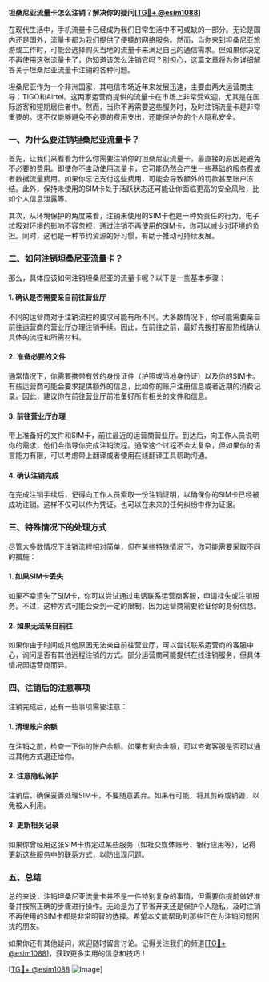 **坦桑尼亚流量卡怎么注销？解决你的疑问[[TG💪+ @esim1088](https://t.me/s/esim1088)]**

在现代生活中，手机流量卡已经成为我们日常生活中不可或缺的一部分。无论是国内还是国外，流量卡都为我们提供了便捷的网络服务。然而，当你来到坦桑尼亚旅游或工作时，可能会选择购买当地的流量卡来满足自己的通信需求。但如果你决定不再使用这张流量卡了，你知道该怎么注销它吗？别担心，这篇文章将为你详细解答关于坦桑尼亚流量卡注销的各种问题。

坦桑尼亚作为一个非洲国家，其电信市场近年来发展迅速，主要由两大运营商主导：TIGO和Airtel。这两家运营商提供的流量卡在市场上非常受欢迎，尤其是在国际游客和短期居住者中。然而，当你不再需要这些服务时，及时注销流量卡是非常重要的。这不仅能够避免不必要的费用支出，还能保护你的个人隐私安全。

### **一、为什么要注销坦桑尼亚流量卡？**

首先，让我们来看看为什么你需要注销你的坦桑尼亚流量卡。最直接的原因是避免不必要的费用。即使你不主动使用流量卡，它可能仍然会产生一些基础的服务费或者数据流量费用。如果你忘记支付这些费用，可能会导致额外的罚款甚至账户冻结。此外，保持未使用的SIM卡处于活跃状态还可能让你面临更高的安全风险，比如个人信息泄露等。

其次，从环境保护的角度来看，注销未使用的SIM卡也是一种负责任的行为。电子垃圾对环境的影响不容忽视，通过注销不再使用的SIM卡，你可以减少对环境的负担。同时，这也是一种节约资源的好习惯，有助于推动可持续发展。

### **二、如何注销坦桑尼亚流量卡？**

那么，具体应该如何注销坦桑尼亚的流量卡呢？以下是一些基本步骤：

#### **1. 确认是否需要亲自前往营业厅**
不同的运营商对于注销流程的要求可能有所不同。大多数情况下，你可能需要亲自前往运营商的营业厅办理注销手续。因此，在前往之前，最好先拨打客服热线确认具体的流程和所需材料。

#### **2. 准备必要的文件**
通常情况下，你需要携带有效的身份证件（护照或当地身份证）以及你的SIM卡。有些运营商可能会要求提供额外的信息，比如你的账户注册信息或者近期的消费记录。因此，建议你在前往营业厅前准备好所有相关的文件和信息。

#### **3. 前往营业厅办理**
带上准备好的文件和SIM卡，前往最近的运营商营业厅。到达后，向工作人员说明你的需求，他们会指导你完成注销流程。通常这个过程不会太复杂，但如果你的语言能力有限，可以考虑带上翻译或者使用在线翻译工具帮助沟通。

#### **4. 确认注销完成**
在完成注销手续后，记得向工作人员索取一份注销证明，以确保你的SIM卡已经被成功注销。这样不仅可以作为凭证，也可以在未来的任何纠纷中作为证据。

### **三、特殊情况下的处理方式**

尽管大多数情况下注销流程相对简单，但在某些特殊情况下，你可能需要采取不同的措施：

#### **1. 如果SIM卡丢失**
如果不幸遗失了SIM卡，你可以尝试通过电话联系运营商客服，申请挂失或注销服务。不过，这种方式可能会受到一定的限制，因为运营商需要验证你的身份信息。

#### **2. 如果无法亲自前往**
如果你由于时间或其他原因无法亲自前往营业厅，可以尝试联系运营商的客服中心，询问是否有其他远程注销的方式。部分运营商可能提供在线注销服务，但具体情况因运营商而异。

### **四、注销后的注意事项**

注销完成后，还有一些事项需要注意：

#### **1. 清理账户余额**
在注销之前，检查一下你的账户余额。如果有剩余金额，可以咨询客服是否可以通过其他方式退还给你。

#### **2. 注意隐私保护**
注销后，确保妥善处理SIM卡，不要随意丢弃。如果有可能，将其剪碎或销毁，以免被人利用。

#### **3. 更新相关记录**
如果你曾经用这张SIM卡绑定过某些服务（如社交媒体账号、银行应用等），记得更新这些服务中的联系方式，以防出现问题。

### **五、总结**

总的来说，注销坦桑尼亚流量卡并不是一件特别复杂的事情，但需要你提前做好准备并按照正确的步骤进行操作。无论是为了节省开支还是保护个人隐私，及时注销不再使用的SIM卡都是非常明智的选择。希望本文能帮助到那些正在为注销问题困扰的朋友。

如果你还有其他疑问，欢迎随时留言讨论。记得关注我们的频道[[TG💪+ @esim1088](https://t.me/s/esim1088)]，获取更多实用的信息和技巧！

[[TG💪+ @esim1088](https://t.me/s/esim1088) ![Image](https://i.postimg.cc/4NQfJmqS/Snipaste-2025-05-13-00-14-12.png)]